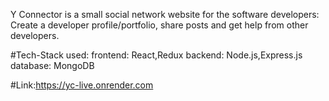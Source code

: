 Y Connector is a small social network website for the software developers: Create a developer profile/portfolio, share posts and get help from other developers.

#Tech-Stack used:
frontend: React,Redux
backend: Node.js,Express.js
database: MongoDB

#Link:https://yc-live.onrender.com
